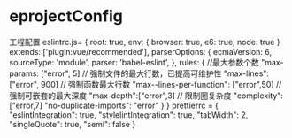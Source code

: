 # eprojectConfig
工程配置
eslintrc.js= {
  root: true,
  env: {
    browser: true,
    e6: true,
    node: true
  }
  extends: ['plugin:vue/recommended'],
  parserOptions: {
    ecmaVersion: 6,
    sourceType: 'module',
    parser: 'babel-eslint',
  },
  rules: {
    //最大参数个数
    "max-params: ["error", 5]
    // 强制文件的最大行数，已提高可维护性
    "max-lines": ["error", 900]
    // 强制函数最大行数
    "max--lines-per-function": ["error",50]
    // 强制可嵌套的最大深度
    "max-depth":["error",3]
    // 限制圈复杂度
    "complexity": ["error,7]
    "no-duplicate-imports": "error"
  }
}
prettierrc = {
  "eslintIntegration": true,
  "stylelintIntegration": true,
  "tabWidth": 2,
  "singleQuote": true,
  "semi": false
}
